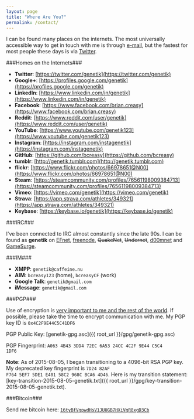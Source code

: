 ```yaml
---
layout: page
title: "Where Are You?"
permalink: /contact/
---
```

I can be found many places on the internets.  The most universally accessible way to get in touch with me is through [e-mail](mailto:genetik@caffeine.nu), but the fastest for most people these days is via [Twitter](https://twitter.com/genetik).

###Homes on the Internets###

* **Twitter**: [https://twitter.com/genetik](https://twitter.com/genetik)
* **Google+**: [https://profiles.google.com/genetik](https://profiles.google.com/genetik)
* **LinkedIn**: [https://www.linkedin.com/in/genetik](https://www.linkedin.com/in/genetik)
* **Facebook**: [https://www.facebook.com/brian.creasy](https://www.facebook.com/brian.creasy)
* **Reddit**: [https://www.reddit.com/user/genetik](https://www.reddit.com/user/genetik)
* **YouTube**: [https://www.youtube.com/genetik123](https://www.youtube.com/genetik123)
* **Instagram**: [https://instagram.com/instagenetik](https://instagram.com/instagenetik)
* **GitHub**: [https://github.com/bcreasy](https://github.com/bcreasy)
* **tumblr**: [http://genetik.tumblr.com](http://genetik.tumblr.com)
* **flickr**: [https://www.flickr.com/photos/66978651@N00](https://www.flickr.com/photos/66978651@N00)
* **Steam**: [https://steamcommunity.com/profiles/76561198009384713](https://steamcommunity.com/profiles/76561198009384713)
* **Vimeo**: [https://vimeo.com/genetik](https://vimeo.com/genetik)
* **Strava**: [https://app.strava.com/athletes/349321](https://app.strava.com/athletes/349321)
* **Keybase**: [https://keybase.io/genetik](https://keybase.io/genetik)

###IRC###

I've been connected to IRC almost constantly since the late 90s.  I can be found as **genetik** on [EFnet](irc://irc.efnet.org), [freenode](irc://irc.freenode.net), <strike>QuakeNet</strike>, <strike>Undernet</strike>, [d00mnet](irc://irc.d00mnet.com) and [GameSurge](irc://irc.gamesurge.net).

###IM###

* **XMPP**: <code>genetik&#64;caffeine.nu</code>
* **AIM**: <code>bcreasy123</code> (home), <code>bcreasyCF</code> (work)
* **Google Talk**: <code>genetik&#64;gmail.com</code>
* **iMessage**: <code>genetik&#64;gmail.com</code>

###PGP###

Use of encryption is [very important to me and the rest of the world](https://www.privacyinternational.org/?q=node/599).  If possible, please take the time to encrypt communication with me.  My PGP key ID is <code>0x4C2F9E44C5C41DF6</code>

PGP Public Key: [genetik-gpg.asc]({{ root_url }}/gpg/genetik-gpg.asc)

PGP Fingerprint: <code>A063 4B43 3DD4 72EC 6A53  24CC 4C2F 9E44 C5C4 1DF6</code>

**Note**: As of 2015-08-05, I began transitioning to a 4096-bit RSA PGP key.  My deprecated key fingerprint is <code>7D24 82AF F764 5EF7 5DE1  E401 58C2 968C BCA6 4D46</code>.  Here is my transition statement: [key-transition-2015-08-05-genetik.txt]({{ root_url }}/gpg/key-transition-2015-08-05-genetik.txt).


###Bitcoin###

Send me bitcoin here: <code><a href="bitcoin:16tyBfVgpwdHsV1JUUGB7HXiVgR8xgD3Cb">16tyBfVgpwdHsV1JUUGB7HXiVgR8xgD3Cb</a></code>
